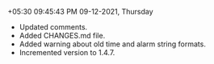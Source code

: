 

+05:30 09:45:43 PM 09-12-2021, Thursday

  * Updated comments.
  * Added CHANGES.md file.
  * Added warning about old time and alarm string formats.
  * Incremented version to 1.4.7.
